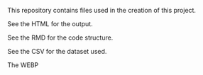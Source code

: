 This repository contains files used in the creation of this project.

See the HTML for the output.

See the RMD for the code structure.

See the CSV for the dataset used.

The WEBP
